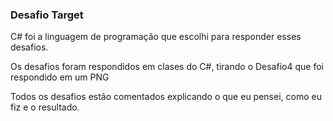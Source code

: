 ### Desafio Target

C# foi a linguagem de programação que escolhi para responder esses desafios.

Os desafios foram respondidos em clases do C#, tirando o Desafio4 que foi respondido em um PNG

Todos os desafios estão comentados explicando o que eu pensei, como eu fiz e o resultado.
